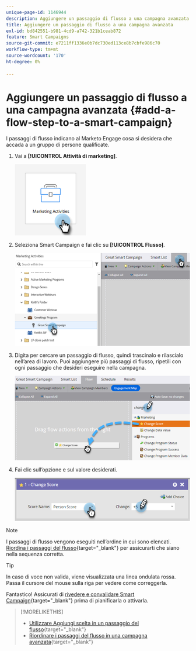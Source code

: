 ```yaml
---
unique-page-id: 1146944
description: Aggiungere un passaggio di flusso a una campagna avanzata - Documentazione di Marketo - Documentazione del prodotto
title: Aggiungere un passaggio di flusso a una campagna avanzata
exl-id: bd842551-b981-4cd9-a742-321b1ceab872
feature: Smart Campaigns
source-git-commit: e7211ff1336e0b7dc730ed113ce8b7cbfe986c70
workflow-type: tm+mt
source-wordcount: '170'
ht-degree: 0%

---
```


# Aggiungere un passaggio di flusso a una campagna avanzata {#add-a-flow-step-to-a-smart-campaign}

I passaggi di flusso indicano al Marketo Engage cosa si desidera che accada a un gruppo di persone qualificate.

1. Vai a **[!UICONTROL Attività di marketing]**.

   ![](assets/add-a-flow-step-to-a-smart-campaign-1.png)

1. Seleziona Smart Campaign e fai clic su **[!UICONTROL Flusso]**.

   ![](assets/add-a-flow-step-to-a-smart-campaign-2.png)

1. Digita per cercare un passaggio di flusso, quindi trascinalo e rilascialo nell’area di lavoro. Puoi aggiungere più passaggi di flusso, ripetili con ogni passaggio che desideri eseguire nella campagna.

   ![](assets/add-a-flow-step-to-a-smart-campaign-3.png)

1. Fai clic sull’opzione e sul valore desiderati.

   ![](assets/add-a-flow-step-to-a-smart-campaign-4.png)

>[!NOTE]
>
>I passaggi di flusso vengono eseguiti nell’ordine in cui sono elencati. [Riordina i passaggi del flusso](/help/marketo/product-docs/core-marketo-concepts/smart-campaigns/flow-actions/reorder-the-flow-steps-in-a-smart-campaign.md){target="_blank"} per assicurarti che siano nella sequenza corretta.

>[!TIP]
>
>In caso di voce non valida, viene visualizzata una linea ondulata rossa. Passa il cursore del mouse sulla riga per vedere come correggerla.

Fantastico! Assicurati di [rivedere e convalidare Smart Campaign](/help/marketo/product-docs/core-marketo-concepts/smart-campaigns/creating-a-smart-campaign/smart-campaign-checklist.md){target="_blank"} prima di pianificarla o attivarla.

>[!MORELIKETHIS]
>
>* [Utilizzare Aggiungi scelta in un passaggio del flusso](/help/marketo/product-docs/core-marketo-concepts/smart-campaigns/flow-actions/use-add-choice-in-a-flow-step.md){target="_blank"}
>* [Riordinare i passaggi del flusso in una campagna avanzata](/help/marketo/product-docs/core-marketo-concepts/smart-campaigns/flow-actions/reorder-the-flow-steps-in-a-smart-campaign.md){target="_blank"}
